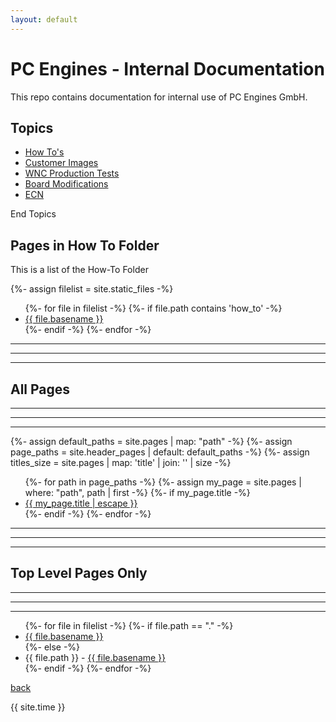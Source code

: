 ```yaml
---
layout: default
---
```

# PC Engines - Internal Documentation

This repo contains documentation for internal use of PC Engines GmbH.

## Topics 

*   [How To's](./how_to/index.html)
*   [Customer Images](./customers/index.html)
*   [WNC Production Tests](./wnc/index.html)
*   [Board Modifications](./board_mods/index.html)
*   [ECN](./ecn/index.html)

End Topics 

## Pages in How To Folder 

This is a list of the How-To Folder

{%- assign filelist = site.static_files -%}
<ul>
  {%- for file in filelist -%}
    {%- if file.path contains 'how_to' -%}
      <li><a href="{{ site.baseurl }}/how_to/{{ file.basename | append: '.html' }}">{{ file.basename }}</a></li>
    {%- endif -%}
  {%- endfor -%}
</ul>

<hr>
<hr>
<hr>

## All Pages 

<hr>
<hr>
<hr>

{%- assign default_paths = site.pages | map: "path" -%}
{%- assign page_paths = site.header_pages | default: default_paths -%}
{%- assign titles_size = site.pages | map: 'title' | join: '' | size -%}
<ul>
{%- for path in page_paths -%}
  {%- assign my_page = site.pages | where: "path", path | first -%}
  {%- if my_page.title -%}
  <li><a class="page-link" href="{{ my_page.url | relative_url }}">{{ my_page.title | escape }}</a></li>
  {%- endif -%}
{%- endfor -%}
</ul>

<hr>
<hr>
<hr>

## Top Level Pages Only

<hr>
<hr>
<hr>

<ul>
  {%- for file in filelist -%}
  {%- if file.path == "." -%}
    <li><a href="{{ site.baseurl }}/{{ file.basename | append: '.html' }}">{{ file.basename }}</a></li>
  {%- else -%}
    <li>{{ file.path }} - <a href="{{ site.baseurl }}/{{ file.basename | append: '.html' }}">{{ file.basename }}</a></li>
  {%- endif -%}
  {%- endfor -%}
</ul>

[back](../)


{{ site.time }}